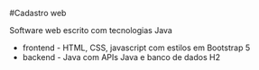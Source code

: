#Cadastro web

Software web escrito com tecnologias Java
* frontend - HTML, CSS, javascript com estilos em Bootstrap 5
* backend - Java com APIs Java e banco de dados H2
